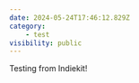 ```yaml
---
date: 2024-05-24T17:46:12.829Z
category: 
    - test
visibility: public
---
```


Testing from Indiekit!
